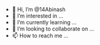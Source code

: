 - 👋 Hi, I’m @14Abinash
- 👀 I’m interested in ...
- 🌱 I’m currently learning ...
- 💞️ I’m looking to collaborate on ...
- 📫 How to reach me ...

<!---
14Abinash/14Abinash is a ✨ special ✨ repository because its `README.md` (this file) appears on your GitHub profile.
You can click the Preview link to take a look at your changes.
--->
